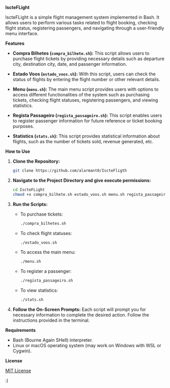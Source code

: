 **IscteFLight**

IscteFLight is a simple flight management system implemented in Bash. It allows users to perform various tasks related to flight booking, checking flight status, registering passengers, and navigating through a user-friendly menu interface.

**Features**

- **Compra Bilhetes (`compra_bilhete.sh`):** This script allows users to purchase flight tickets by providing necessary details such as departure city, destination city, date, and passenger information.

- **Estado Voos (`estado_voos.sh`):** With this script, users can check the status of flights by entering the flight number or other relevant details.

- **Menu (`menu.sh`):** The main menu script provides users with options to access different functionalities of the system such as purchasing tickets, checking flight statuses, registering passengers, and viewing statistics.

- **Regista Passageiro (`regista_passageiro.sh`):** This script enables users to register passenger information for future reference or ticket booking purposes.

- **Statistics (`stats.sh`):** This script provides statistical information about flights, such as the number of tickets sold, revenue generated, etc.

**How to Use**

1. **Clone the Repository:**
   ```bash
   git clone https://github.com/alarmant0/IscteFligth
   ```

2. **Navigate to the Project Directory and give execute permissions:**
   ```bash
   cd IscteFLight
   chmod +x compra_bilhete.sh estado_voos.sh menu.sh regista_passageiro.sh stats.sh
   ```

3. **Run the Scripts:**
   - To purchase tickets:
     ```bash
     ./compra_bilhetes.sh
     ```
   - To check flight statuses:
     ```bash
     ./estado_voos.sh
     ```
   - To access the main menu:
     ```bash
     ./menu.sh
     ```
   - To register a passenger:
     ```bash
     ./regista_passageiro.sh
     ```
   - To view statistics:
     ```bash
     ./stats.sh
     ```

4. **Follow the On-Screen Prompts:**
   Each script will prompt you for necessary information to complete the desired action. Follow the instructions provided in the terminal.

**Requirements**

- Bash (Bourne Again SHell) interpreter.
- Linux or macOS operating system (may work on Windows with WSL or Cygwin).

**License**

[MIT License](LICENSE)

:)
